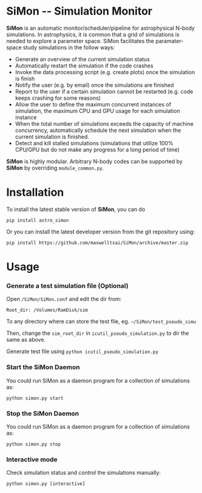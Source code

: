 # SiMon -- Simulation Monitor

**SiMon** is an automatic monitor/scheduler/pipeline for astrophysical N-body simulations. In astrophysics, it is common that a grid of simulations is needed to explore a parameter space. SiMon facilitates the paramater-space study simulations in the follow ways:

* Generate an overview of the current simulation status
* Automatically restart the simulation if the code crashes
* Invoke the data processing script (e.g. create plots) once the simulation is finish
* Notify the user (e.g. by email) once the simulations are finished
* Report to the user if a certain simulation cannot be restarted (e.g. code keeps crashing for some reasons)
* Allow the user to define the maximum concurrent instances of simulation, the maximum CPU and GPU usage for each simulation instance
* When the total number of simulations exceeds the capacity of machine concurrency, automatically schedule the next simulation when the current simulation is finished.
* Detect and kill stalled simulations (simulations that utilize 100% CPU/GPU but do not make any progress for a long period of time)

**SiMon** is highly modular. Arbitrary N-body codes can be supported by **SiMon** by overriding `module_common.py`.

# Installation

To install the latest stable version of **SiMon**, you can do

    pip install astro_simon
    
Or you can install the latest developer version from the git repository using:

    pip install https://github.com/maxwelltsai/SiMon/archive/master.zip
    
# Usage

### Generate a test simulation file (Optional)

Open `/SiMon/SiMon.conf` and edit the dir from: 

    Root_dir: /Volumes/RamDisk/sim
    
To any directory where can store the test file, eg. `~/SiMon/test_pseudo_simu`

Then, change the `sim_root_dir` in `icutil_pseudo_simulation.py` to dir the same as above.

Generate test file using `python icutil_pseudo_simulation.py`

### Start the SiMon Daemon

You could run SiMon as a daemon program for a collection of simulations as:

    python simon.py start
    

### Stop the SiMon Daemon

You could run SiMon as a daemon program for a collection of simulations as:

    python simon.py stop
    
### Interactive mode
Check simulation status and control the simulations manually:

    python simon.py [interactive]

